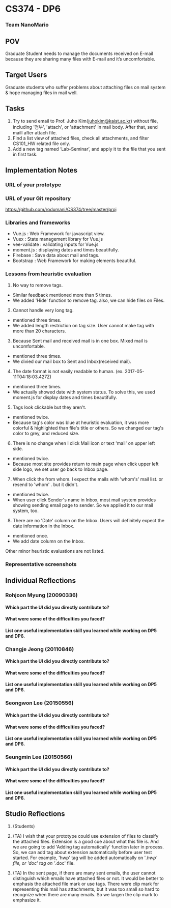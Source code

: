 # CS374 - DP6
### Team NanoMario

## POV
Graduate Student needs to manage the documents received on E-mail because they are sharing many files with E-mail and it’s uncomfortable.

## Target Users
Graduate students who suffer problems about attaching files on mail system & hope managing files in mail well.

## Tasks
1. Try to send email to Prof. Juho Kim(juhokim@kaist.ac.kr) without file, including '첨부', 'attach', or 'attachment' in mail body. After that, send maill after attach file.
2. Find a list view of attached files, check all attachments, and filter CS101_HW related file only.
3. Add a new tag named ‘Lab-Seminar’, and apply it to the file that you sent in first task.

## Implementation Notes

### URL of your prototype


### URL of your Git repository
https://github.com/rodumani/CS374/tree/master/proj

### Libraries and frameworks
- Vue.js : Web Framework for javascript view.
- Vuex : State management library for Vue.js
- vee-validate : validating inputs for Vue.js
- moment.js : displaying dates and times beautifully.
- Firebase : Save data about mail and tags.
- Bootstrap : Web Framework for making elements beautiful.

### Lessons from heuristic evaluation
1. No way to remove tags.
- Similar feedback mentioned more than 5 times.
- We added 'Hide' function to remove tag. also, we can hide files on Files.
2. Cannot handle very long tag.
- mentioned three times.
- We added length restriction on tag size. User cannot make tag with more than 20 characters.
3. Because Sent mail and received mail is in one box. Mixed mail is uncomfortable.
- mentioned three times.
- We divied our mail box to Sent and Inbox(received mail).
4. The date format is not easily readable to human. (ex. 2017-05-11T04:18:03.427Z)
- mentioned three times.
- We actually showed date with system status. To solve this, we used moment.js for display dates and times beautifully.
5. Tags look clickable but they aren't.
- mentioned twice.
- Because tag's color was blue at heuristic evaluation, it was more colorful & highlighted than file's title or others. So we changed our tag's color to grey, and reduced size.
6. There is no change when I click Mail icon or text 'mail' on upper left side.
- mentioned twice.
- Because most site provides return to main page when click upper left side logo, we set user go back to Inbox page.
7. When click the from whom. I expect the mails with 'whom's' mail list. or resend to 'whom' . but it didn't.
- mentioned twice.
- When user click Sender's name in Inbox, most mail system provides showing sending email page to sender. So we applied it to our mail system, too. 
8. There are no 'Date' column on the Inbox. Users will definitely expect the date information in the Inbox.
- mentioned once.
- We add date column on the Inbox.

Other minor heuristic evaluations are not listed.

### Representative screenshots


## Individual Reflections

### Rohjoon Myung (20090336)

#### Which part the UI did you directly contribute to?

#### What were some of the difficulties you faced?

#### List one useful implementation skill you learned while working on DP5 and DP6.

### Changje Jeong (20110846)

#### Which part the UI did you directly contribute to?

#### What were some of the difficulties you faced?

#### List one useful implementation skill you learned while working on DP5 and DP6.

### Seongwon Lee (20150556)

#### Which part the UI did you directly contribute to?

#### What were some of the difficulties you faced?

#### List one useful implementation skill you learned while working on DP5 and DP6.

### Seungmin Lee (20150566)

#### Which part the UI did you directly contribute to?

#### What were some of the difficulties you faced?

#### List one useful implementation skill you learned while working on DP5 and DP6.

## Studio Reflections
1. (Students)

2. (TA) I wish that your prototype could use extension of files to classify the attached files.
Extension is a good cue about what this file is. And we are going to add 'Adding tag automatically' function later in process. So, we can add tag about extension automatically before user test started. For example, 'hwp' tag will be added automatically on '*.hwp' file, or 'doc' tag on '*.doc' file.

3. (TA) In the sent page, if there are many sent emails, the user cannot distinguish which emails have attached files or not. It would be better to emphasis the attached file mark or use tags.
There were clip mark for representing this mail has attachments, but it was too small so hard to recognize when there are many emails. So we largen the clip mark to emphasize it.